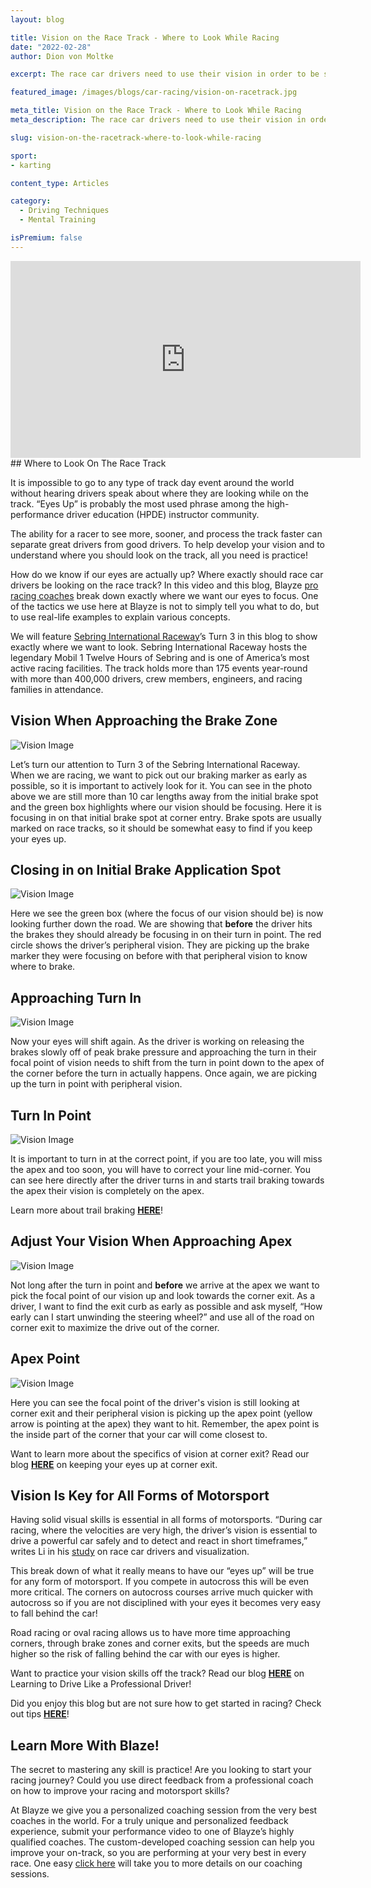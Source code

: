```yaml
---
layout: blog

title: Vision on the Race Track - Where to Look While Racing
date: "2022-02-28"
author: Dion von Moltke

excerpt: The race car drivers need to use their vision in order to be successful. They need to be able to see the other cars around them at all times.

featured_image: /images/blogs/car-racing/vision-on-racetrack.jpg

meta_title: Vision on the Race Track - Where to Look While Racing
meta_description: The race car drivers need to use their vision in order to be successful. They need to be able to see the other cars around them at all times.

slug: vision-on-the-racetrack-where-to-look-while-racing

sport:
- karting

content_type: Articles

category:
  - Driving Techniques
  - Mental Training

isPremium: false
---
```


<iframe id="videoIframe" width="560" height="315" src="https://www.youtube.com/embed/yBNz5vr_lQQ" frameborder="0" allow="accelerometer; autoplay; encrypted-media; gyroscope; picture-in-picture" allowfullscreen></iframe>
## Where to Look On The Race Track

It is impossible to go to any type of track day event around the world without hearing drivers speak about where they are looking while on the track.  “Eyes Up” is probably the most used phrase among the high-performance driver education (HPDE) instructor community.

The ability for a racer to see more, sooner, and process the track faster can separate great drivers from good drivers. To help develop your vision and to understand where you should look on the track, all you need is practice!

How do we know if our eyes are actually up?  Where exactly should race car drivers be looking on the race track?  In this video and this blog, Blayze [pro racing coaches](https://blayze.io/coaches) break down exactly where we want our eyes to focus. One of the tactics we use here at Blayze is not to simply tell you what to do, but to use real-life examples to explain various concepts.

We will feature [Sebring International Raceway](https://www.sebringraceway.com/)’s Turn 3 in this blog to show exactly where we want to look. Sebring International Raceway hosts the legendary Mobil 1 Twelve Hours of Sebring and is one of America’s most active racing facilities. The track holds more than 175 events year-round with more than 400,000 drivers, crew members, engineers, and racing families in attendance.

## **Vision When Approaching the Brake Zone**

![Vision Image](https://blayze.io/assets/images/blogs/car-racing/vision-1.jpg)

Let’s turn our attention to Turn 3 of the Sebring International Raceway. When we are racing, we want to pick out our braking marker as early as possible, so it is important to actively look for it. You can see in the photo above we are still more than 10 car lengths away from the initial brake spot and the green box highlights where our vision should be focusing. Here it is focusing in on that initial brake spot at corner entry. Brake spots are usually marked on race tracks, so it should be somewhat easy to find if you keep your eyes up.

## **Closing in on Initial Brake Application Spot**

![Vision Image](https://blayze.io/assets/images/blogs/car-racing/vision-2.jpg)

Here we see the green box (where the focus of our vision should be) is now looking further down the road.  We are showing that **before** the driver hits the brakes they should already be focusing in on their turn in point.  The red circle shows the driver’s peripheral vision. They are picking up the brake marker they were focusing on before with that peripheral vision to know where to brake.

## Approaching Turn In

![Vision Image](https://blayze.io/assets/images/blogs/car-racing/vision-3.jpg)

Now your eyes will shift again. As the driver is working on releasing the brakes slowly off of peak brake pressure and approaching the turn in their focal point of vision needs to shift from the turn in point down to the apex of the corner before the turn in actually happens. Once again, we are picking up the turn in point with peripheral vision.

## Turn In Point

![Vision Image](https://blayze.io/assets/images/blogs/car-racing/vision-4.jpg)

It is important to turn in at the correct point, if you are too late, you will miss the apex and too soon, you will have to correct your line mid-corner. You can see here directly after the driver turns in and starts trail braking towards the apex their vision is completely on the apex.

Learn more about trail braking **[HERE](https://blayze.io/blog/the-official-trail-braking-guide)**!

## **Adjust Your Vision When Approaching Apex**

![Vision Image](https://blayze.io/assets/images/blogs/car-racing/vision-5.jpg)

Not long after the turn in point and **before** we arrive at the apex we want to pick the focal point of our vision up and look towards the corner exit.  As a driver, I want to find the exit curb as early as possible and ask myself, “How early can I start unwinding the steering wheel?” and use all of the road on corner exit to maximize the drive out of the corner.

## Apex Point

![Vision Image](https://blayze.io/assets/images/blogs/car-racing/vision-6.jpg)

Here you can see the focal point of the driver's vision is still looking at corner exit and their peripheral vision is picking up the apex point (yellow arrow is pointing at the apex) they want to hit. Remember, the apex point is the inside part of the corner that your car will come closest to.

Want to learn more about the specifics of vision at corner exit? Read our blog **[HERE](https://blayze.io/blog/keeping-your-eyes-up-at-corner-exit)** on keeping your eyes up at corner exit.

## Vision Is Key for All Forms of Motorsport

Having solid visual skills is essential in all forms of motorsports. “During car racing, where the velocities are very high, the driver’s vision is essential to drive a powerful car safely and to detect and react in short timeframes,” writes Li in his [study](https://journals.plos.org/plosone/article?id=10.1371/journal.pone.0226308#:~:text=During%20car%20racing%2C%20where%20the,to%20sudden%20and%20unexpected%20events) on race car drivers and visualization.

This break down of what it really means to have our “eyes up” will be true for any form of motorsport.  If you compete in autocross this will be even more critical. The corners on autocross courses arrive much quicker with autocross so if you are not disciplined with your eyes it becomes very easy to fall behind the car!

Road racing or oval racing allows us to have more time approaching corners, through brake zones and corner exits, but the speeds are much higher so the risk of falling behind the car with our eyes is higher.

Want to practice your vision skills off the track? Read our blog **[HERE](https://blayze.io/blog/learn-to-drive-like-a-professional-racecar-driver)** on Learning to Drive Like a Professional Driver!

Did you enjoy this blog but are not sure how to get started in racing? Check out tips **[HERE](https://blayze.io/blog/how-to-get-started-in-racing)**!

## Learn More With Blaze!

The secret to mastering any skill is practice! Are you looking to start your racing journey? Could you use direct feedback from a professional coach on how to improve your racing and motorsport skills?

At Blayze we give you a personalized coaching session from the very best coaches in the world. For a truly unique and personalized feedback experience, submit your performance video to one of Blayze’s highly qualified coaches. The custom-developed coaching session can help you improve your on-track, so you are performing at your very best in every race. One easy [click here](https://blayze.io/) will take you to more details on our coaching sessions.
